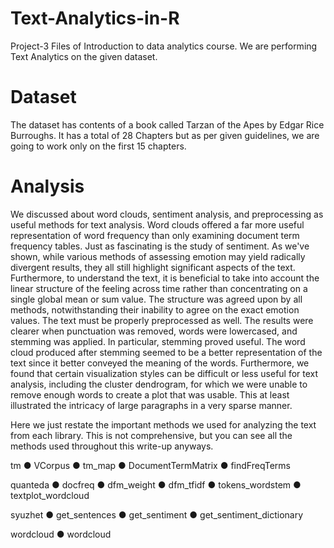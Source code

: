 # Text-Analytics-in-R
Project-3 Files of Introduction to data analytics course. We are performing Text Analytics on the given dataset. 

# Dataset
The dataset has contents of a book called Tarzan of the Apes by Edgar Rice Burroughs. It has a total of 28 Chapters but as per given guidelines, we are going to work only on the first 15 chapters. 


# Analysis
We discussed about word clouds, sentiment analysis, and preprocessing as useful methods for text analysis. Word clouds offered a far more useful representation of word frequency than only examining document term frequency tables. Just as fascinating is the study of sentiment. As we've shown, while various methods of assessing emotion may yield radically divergent results, they all still highlight significant aspects of the text. Furthermore, to understand the text, it is beneficial to take into account the linear structure of the feeling across time rather than concentrating on a single global mean or sum value. The structure was agreed upon by all methods, notwithstanding their inability to agree on the exact emotion values. 
The text must be properly preprocessed as well. The results were clearer when punctuation was removed, words were lowercased, and stemming was applied. In particular, stemming proved useful. The word cloud produced after stemming seemed to be a better representation of the text since it better conveyed the meaning of the words. Furthermore, we found that certain visualization styles can be difficult or less useful for text analysis, including the cluster dendrogram, for which we were unable to remove enough words to create a plot that was usable. This at least illustrated the intricacy of large paragraphs in a very sparse manner. 

Here we just restate the important methods we used for analyzing the text from each library. This is not comprehensive, but you can see all the methods used throughout this write-up anyways. 

tm
● VCorpus 
● tm_map
● DocumentTermMatrix 
● findFreqTerms 

quanteda
● docfreq 
● dfm_weight
● dfm_tfidf
● tokens_wordstem ● textplot_wordcloud 

syuzhet
● get_sentences
● get_sentiment
● get_sentiment_dictionary 

wordcloud
● wordcloud 
